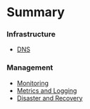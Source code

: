 # Summary

### Infrastructure

  * [DNS](DNS.md)

### Management

  * [Monitoring](MONITORING.md)
  * [Metrics and Logging](METRICS-AND-LOGGING.md)
  * [Disaster and Recovery](DISASTER-AND-RECOVERY.md)
